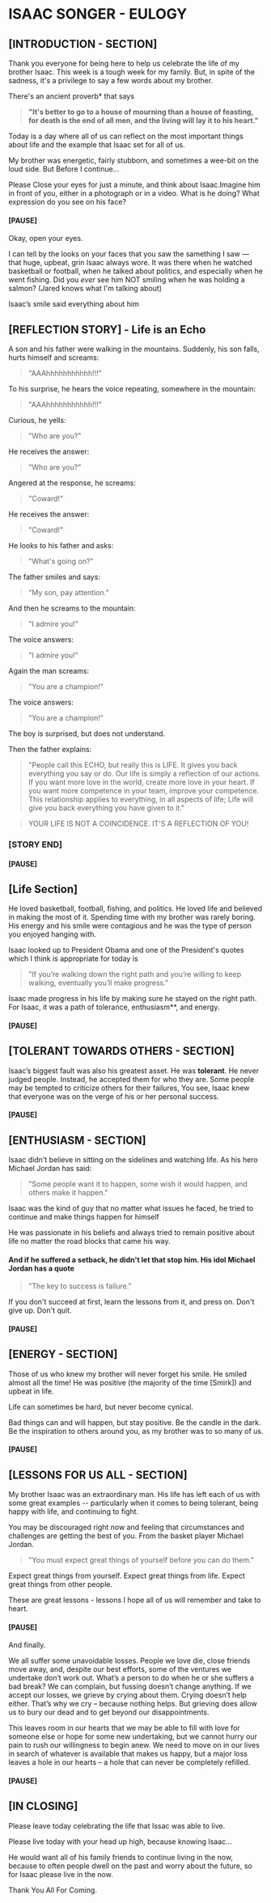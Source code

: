 # ISAAC SONGER - EULOGY


## [INTRODUCTION - SECTION]


Thank you everyone for being here to help us celebrate the life of my brother Isaac. This week is a tough week for my family. But, in spite of the sadness, it's a privilege to say a few words about my brother.

There's an ancient proverb\* that says

> **"It's better to go to a house of mourning than a house of feasting, for death is the end of all men, and the living will lay it to his heart."**

Today is a day where all of us can reflect on the most important things about life and the example that Isaac set for all of us.

My brother was energetic, fairly stubborn, and sometimes a wee-bit on the loud side. But Before I continue...

Please Close your eyes for just a minute, and think about Isaac.Imagine him in front of you, either in a photograph or in a video. What is he doing? What expression do you see on his face?

#### \[PAUSE\]

Okay, open your eyes.

I can tell by the looks on your faces that you saw the samething I saw — that huge, upbeat, grin Isaac always wore. It was there when he watched basketball or football, when he talked about politics, and especially when he went fishing. Did you *ever* see him NOT smiling when he was holding a salmon? (Jared knows what I'm talking about)

Isaac’s smile said everything about him


## [REFLECTION STORY\] - Life is an Echo

A son and his father were walking in the mountains. Suddenly, his son falls, hurts himself and screams: 

> "AAAhhhhhhhhhhh!!!" 

To his surprise, he hears the voice repeating, somewhere in the mountain: 

> "AAAhhhhhhhhhhh!!!"

Curious, he yells: 

> "Who are you?"

He receives the answer: 

> "Who are you?" 

Angered at the response, he screams: 

> "Coward!" 

He receives the answer: 

> "Coward!"

He looks to his father and asks: 

> "What's going on?" 

The father smiles and says: 

> "My son, pay attention." 

And then he screams to the mountain: 

> "I admire you!" 

The voice answers: 

> "I admire you!"

Again the man screams: 

> "You are a champion!" 

The voice answers: 

> "You are a champion!"

The boy is surprised, but does not understand.

Then the father explains: 

>"People call this ECHO, but really this is LIFE. It gives you back everything you say or do. Our life is simply a reflection of our actions. If you want more love in the world, create more love in your heart. If you want more competence in your team, improve your competence. This relationship applies to everything, in all aspects of life; Life will give you back everything you have given to it."

> YOUR LIFE IS NOT A COINCIDENCE. IT'S A REFLECTION OF YOU!

### \[STORY END\]



#### \[PAUSE\]


\[Life Section\]
----------------

He loved basketball, football, fishing, and politics. He loved life and believed in making the most of it. Spending time with my brother was rarely boring. His energy and his smile were contagious and he was the type of person you enjoyed hanging with.

Isaac looked up to President Obama and one of the President's quotes which I think is appropriate for today is 

> "If you’re walking down the right path and you’re willing to keep walking, eventually you’ll make progress." 

Isaac made progress in his life by making sure he stayed on the right path. For Isaac, it was a path of tolerance, enthusiasm\*\*, and energy.


#### \[PAUSE\]

## [TOLERANT TOWARDS OTHERS - SECTION\]

Isaac’s biggest fault was also his greatest asset. He was **tolerant**. He never judged people. Instead, he accepted them for who they are. Some people may be tempted to criticize others for their failures, You see, Isaac knew that everyone was on the verge of his or her personal success.


#### \[PAUSE\]

## [ENTHUSIASM - SECTION\]

Isaac didn't believe in sitting on the sidelines and watching life. As his hero Michael Jordan has said: 

> "Some people want it to happen, some wish it would happen, and others make it happen." 

Isaac was the kind of guy that no matter what issues he faced, he tried to continue and make things happen for himself

He was passionate in his beliefs and always tried to remain positive about life no matter the road blocks that came his way.

#### And if he suffered a setback, he didn't let that stop him. His idol Michael Jordan has a quote 

> "The key to success is failure." 

If you don't succeed at first, learn the lessons from it, and press on. Don't give up. Don't quit.


#### \[PAUSE\]

## [ENERGY - SECTION\]

Those of us who knew my brother will never forget his smile. He smiled almost all the time! He was positive (the majority of the time \[Smirk\]) and upbeat in life.

Life can sometimes be hard, but never become cynical.

Bad things can and will happen, but stay positive. Be the candle in the dark. Be the inspiration to others around you, as my brother was to so many of us.


#### [PAUSE\]

## [LESSONS FOR US ALL - SECTION\]

My brother Isaac was an extraordinary man. His life has left each of us with some great examples -- particularly when it comes to being tolerant, being happy with life, and continuing to fight.

You may be discouraged right now and feeling that circumstances and challenges are getting the best of you. From the basket player Michael Jordan. 

> "You must expect great things of yourself before you can do them."

Expect great things from yourself. Expect great things from life. Expect great things from other people.

These are great lessons - lessons I hope all of us will remember and take to heart.

#### \[PAUSE\]

And finally.

We all suffer some unavoidable losses. People we love die, close friends move away, and, despite our best efforts, some of the ventures we undertake don’t work out. What’s a person to do when he or she suffers a bad break? We can complain, but fussing doesn’t change anything. If we accept our losses, we grieve by crying about them. Crying doesn’t help either. That’s why we cry – because nothing helps. But grieving does allow us to bury our dead and to get beyond our disappointments. 

This leaves room in our hearts that we may be able to fill with love for someone else or hope for some new undertaking, but we cannot hurry our pain to rush our willingness to begin anew. We need to move on in our lives in search of whatever is available that makes us happy, but a major loss leaves a hole in our hearts – a hole that can never be completely refilled.


#### \[PAUSE\]

## [IN CLOSING\]

Please leave today celebrating the life that Issac was able to live.

Please live today with your head up high, because knowing Isaac... 

He would want all of his family friends to continue living in the now, because to often people dwell on the past and worry about the future, so for Isaac please live in the now.

Thank You All For Coming.
